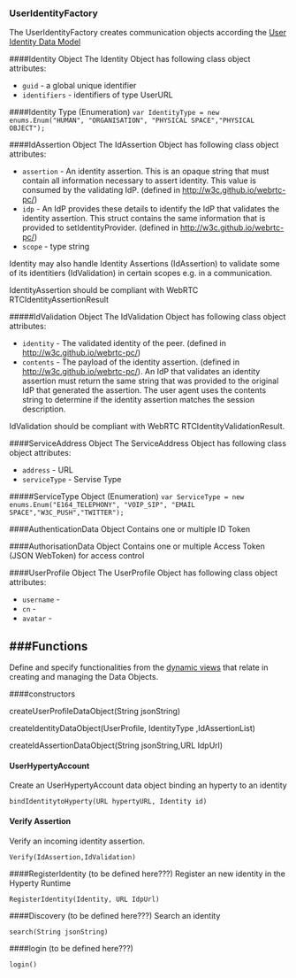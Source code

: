 ### UserIdentityFactory

The UserIdentityFactory creates communication objects according the [User Identity Data Model](https://github.com/reTHINK-project/architecture/tree/master/docs/datamodel/user-identity)

####Identity Object
The Identity Object has following class object attributes:
* ```guid``` - a global unique identifier
* ```identifiers``` -  identifiers of type UserURL

####Identity Type (Enumeration)
``var IdentityType = new enums.Enum("HUMAN", "ORGANISATION", "PHYSICAL SPACE","PHYSICAL OBJECT");``

####IdAssertion Object
The IdAssertion  Object has following class object attributes:
* ```assertion``` - An identity assertion. This is an opaque string that must contain all information necessary to assert identity. This value is consumed by the validating IdP. (defined in http://w3c.github.io/webrtc-pc/)
* ```idp``` -  An IdP provides these details to identify the IdP that validates the identity assertion. This struct contains the same information that is provided to setIdentityProvider. (defined in http://w3c.github.io/webrtc-pc/)
* ```scope``` -  type string

Identity may also handle Identity Assertions (IdAssertion) to validate some of its identitiers (IdValidation) in certain scopes e.g. in a communication.

IdentityAssertion should be compliant with WebRTC RTCIdentityAssertionResult


#####IdValidation Object
The IdValidation Object has following class object attributes:
* ```identity``` -  The validated identity of the peer. (defined in http://w3c.github.io/webrtc-pc/)
* ```contents``` -  The payload of the identity assertion. (defined in http://w3c.github.io/webrtc-pc/). An IdP that validates an identity assertion must return the same string that was provided to the original IdP that generated the assertion.
The user agent uses the contents string to determine if the identity assertion matches the session description.


IdValidation should be compliant with WebRTC RTCIdentityValidationResult.

####ServiceAddress Object
The ServiceAddress Object has following class object attributes:
* ```address``` - URL
* ```serviceType``` - Servise Type

#####ServiceType Object (Enumeration)
``var ServiceType = new enums.Enum("E164_TELEPHONY", "VOIP_SIP", "EMAIL SPACE","W3C_PUSH","TWITTER");``

####AuthenticationData Object
Contains one or multiple ID Token 

####AuthorisationData Object
Contains one or multiple Access Token (JSON WebToken) for access control

####UserProfile Object
The UserProfile Object has following class object attributes:
* ```username``` - 
* ```cn``` -  
* ```avatar``` -  

###Functions
-----------------------
Define and specify functionalities from the [dynamic views](https://github.com/reTHINK-project/core-framework/tree/master/docs/specs/runtime/dynamic-view) that relate in creating and managing the Data Objects.

####constructors

createUserProfileDataObject(String jsonString)

createIdentityDataObject(UserProfile, IdentityType ,IdAssertionList)

createIdAssertionDataObject(String jsonString,URL IdpUrl)


#### UserHypertyAccount
Create an UserHypertyAccount data object binding an hyperty to an identity 

``bindIdentitytoHyperty(URL hypertyURL, Identity id) ``

#### Verify Assertion
Verify an incoming identity assertion.

``Verify(IdAssertion,IdValidation)``

####RegisterIdentity (to be defined here???)
Register an new identity in the Hyperty Runtime

``RegisterIdentity(Identity, URL IdpUrl)``

####Discovery (to be defined here???)
Search an identity

``search(String jsonString)``

####login (to be defined here???)

``login()``






